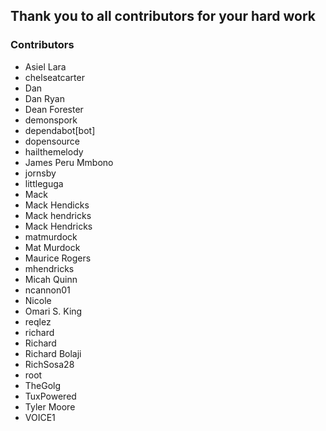 ## Thank you to all contributors for your hard work

### Contributors

- Asiel Lara
- chelseatcarter
- Dan
- Dan Ryan
- Dean Forester
- demonspork
- dependabot[bot]
- dopensource
- hailthemelody
- James Peru Mmbono
- jornsby
- littleguga
- Mack
- Mack Hendicks
- Mack hendricks
- Mack Hendricks
- matmurdock
- Mat Murdock
- Maurice Rogers
- mhendricks
- Micah Quinn
- ncannon01
- Nicole
- Omari S. King
- reqlez
- richard
- Richard
- Richard Bolaji
- RichSosa28
- root
- TheGolg
- TuxPowered
- Tyler Moore
- VOICE1
